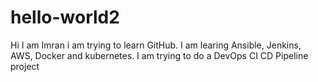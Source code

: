 # hello-world2

Hi I am Imran i am trying to learn GitHub.
I am learing Ansible, Jenkins, AWS, Docker and kubernetes.
I am trying to do a DevOps CI CD Pipeline project
